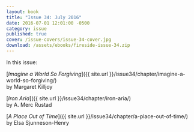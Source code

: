 ```yaml
---
layout: book
title: "Issue 34: July 2016"
date: 2016-07-01 12:01:00 -0500
category: issue
published: true
cover: /issue-covers/issue-34-cover.jpg
download: /assets/ebooks/fireside-issue-34.zip
---
```


In this issue:

[_Imagine a World So Forgiving_]({{ site.url }}/issue34/chapter/imagine-a-world-so-forgiving/)<br/>
by Margaret Killjoy

[_Iron Aria_]({{ site.url }}/issue34/chapter/iron-aria/) <br/>
by A. Merc Rustad

[_A Place Out of Time_]({{ site.url }}/issue34/chapter/a-place-out-of-time/)<br/>
by Elsa Sjunneson-Henry
